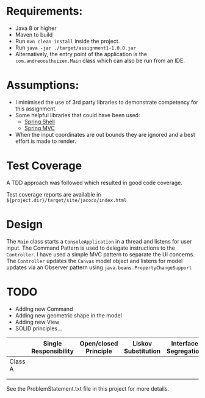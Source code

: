 # Requirements:
* Java 8 or higher
* Maven to build
* Run <code>mvn clean install</code> inside the project.
* Run <code>java -jar ./target/assignment1-1.0.0.jar</code>
* Alternatively, the entry point of the application is the <code>com.andreoosthuizen.Main</code> class which can also be run from an IDE.

# Assumptions:
* I minimised the use of 3rd party libraries to demonstrate competency for this assignment.
* Some helpful libraries that could have been used:
   - [Spring Shell](https://projects.spring.io/spring-shell/)
   - [Spring MVC](https://spring.io/projects/spring-framework)
* When the input coordinates are out bounds they are ignored and a best effort is made to render.

# Test Coverage
A TDD approach was followed which resulted in good code coverage.

Test coverage reports are available in <code>${project.dir}/target/site/jacoco/index.html</code>
 
# Design
The <code>Main</code> class starts a <code>ConsoleApplication</code> in a thread and listens for user input.
The Command Pattern is used to delegate instructions to the <code>Controller</code>.
I have used a simple MVC pattern to separate the UI concerns.
The <code>Controller</code> updates the <code>Canvas</code> model object and listens for model updates via an Observer pattern using <code>java.beans.PropertyChangeSupport</code>

# TODO
* Adding new Command
* Adding new geometric shape in the model
* Adding new View
* SOLID principles...

|         | Single Responsibility | Open/closed Principle | Liskov Substitution | Interface Segregation | Dependency Inversion |
|---------|-----------------------|-----------------------|---------------------|-----------------------|----------------------|
| Class A |                       |                       |                     |                       |                      |
|         |                       |                       |                     |                       |                      |
|         |                       |                       |                     |                       |                      |



See the ProblemStatement.txt file in this project for more details. 